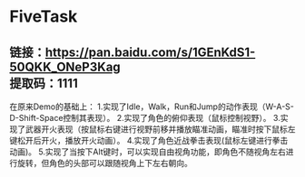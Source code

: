 # FiveTask
 链接：https://pan.baidu.com/s/1GEnKdS1-50QKK_ONeP3Kag  
提取码：1111 
------------------------------------------------------------------------------------------ 
在原来Demo的基础上： 
1.实现了Idle，Walk，Run和Jump的动作表现（W-A-S-D-Shift-Space控制其表现）。
2.实现了角色的俯仰表现（鼠标控制视野）。 
3.实现了武器开火表现（按鼠标右键进行视野前移并播放瞄准动画，瞄准时按下鼠标左键松开后开火，播放开火动画）。
4.实现了角色近战拳击表现(鼠标左键进行拳击动画)。 
5.实现了当按下Alt键时，可以实现自由视角功能，即角色不随视角左右进行旋转，但角色的头部可以跟随视角上下左右朝向。
